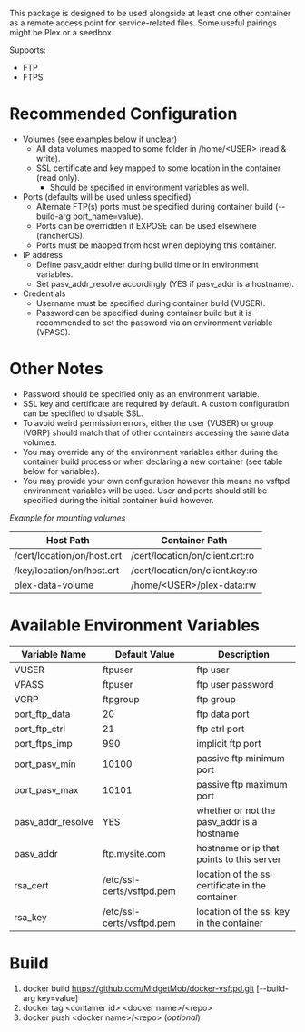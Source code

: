 This package is designed to be used alongside at least one other container as a remote access point for service-related files. Some useful pairings might be Plex or a seedbox.

Supports:
* FTP
* FTPS

# Recommended Configuration
* Volumes (see examples below if unclear)
  * All data volumes mapped to some folder in /home/\<USER> (read & write).
  * SSL certificate and key mapped to some location in the container (read only).
    * Should be specified in environment variables as well.
* Ports (defaults will be used unless specified)
  * Alternate FTP(s) ports must be specified during container build (--build-arg port_name=value).
  * Ports can be overridden if EXPOSE can be used elsewhere (rancherOS).
  * Ports must be mapped from host when deploying this container.
* IP address
  * Define pasv_addr either during build time or in environment variables.
  * Set pasv_addr_resolve accordingly (YES if pasv_addr is a hostname).
* Credentials
  * Username must be specified during container build (VUSER).
  * Password can be specified during container build but it is recommended to set the password via an environment variable (VPASS).

# Other Notes
* Password should be specified only as an environment variable.
* SSL key and certificate are required by default. A custom configuration can be specified to disable SSL.
* To avoid weird permission errors, either the user (VUSER) or group (VGRP) should match that of other containers accessing the same data volumes.
* You may override any of the environment variables either during the container build process or when declaring a new container (see table below for variables).
* You may provide your own configuration however this means no vsftpd environment variables will be used. User and ports should still be specified during the initial container build however.

*Example for mounting volumes*

Host Path | Container Path
--------- | --------------
/cert/location/on/host.crt | /cert/location/on/client.crt:ro
/key/location/on/host.crt | /cert/location/on/client.key:ro
plex-data-volume | /home/\<USER>/plex-data:rw

# Available Environment Variables
Variable Name | Default Value | Description
------------- | ------------- | -----------
VUSER | ftpuser | ftp user  
VPASS | ftpuser | ftp user password  
VGRP | ftpgroup | ftp group  
port_ftp_data | 20 | ftp data port 
port_ftp_ctrl | 21 | ftp ctrl port  
port_ftps_imp | 990 | implicit ftp port  
port_pasv_min | 10100 | passive ftp minimum port  
port_pasv_max | 10101 | passive ftp maximum port
pasv_addr_resolve | YES | whether or not the pasv_addr is a hostname
pasv_addr | ftp.mysite.com | hostname or ip that points to this server  
rsa_cert | /etc/ssl-certs/vsftpd.pem | location of the ssl certificate in the container  
rsa_key | /etc/ssl-certs/vsftpd.pem | location of the ssl key in the container

# Build
1. docker build https://github.com/MidgetMob/docker-vsftpd.git [--build-arg key=value]  
3. docker tag \<container id> \<docker name>/\<repo>  
3. docker push \<docker name>/\<repo> (*optional*)
